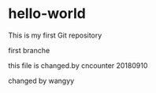 # hello-world
This is my first Git repository

first branche


this file  is changed.by cncounter 
20180910 

changed by wangyy
